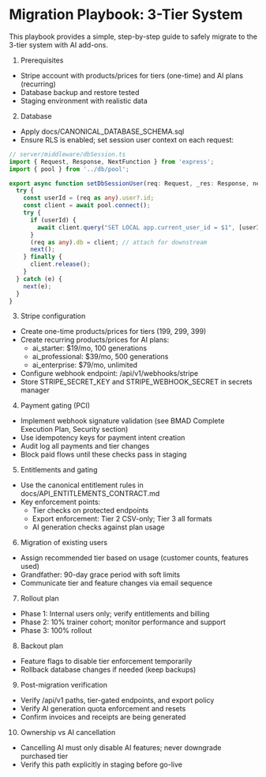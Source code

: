 # Migration Playbook: 3-Tier System

This playbook provides a simple, step-by-step guide to safely migrate to the 3-tier system with AI add-ons.

1) Prerequisites
- Stripe account with products/prices for tiers (one-time) and AI plans (recurring)
- Database backup and restore tested
- Staging environment with realistic data

2) Database
- Apply docs/CANONICAL_DATABASE_SCHEMA.sql
- Ensure RLS is enabled; set session user context on each request:

```ts
// server/middleware/dbSession.ts
import { Request, Response, NextFunction } from 'express';
import { pool } from '../db/pool';

export async function setDbSessionUser(req: Request, _res: Response, next: NextFunction) {
  try {
    const userId = (req as any).user?.id;
    const client = await pool.connect();
    try {
      if (userId) {
        await client.query("SET LOCAL app.current_user_id = $1", [userId]);
      }
      (req as any).db = client; // attach for downstream
      next();
    } finally {
      client.release();
    }
  } catch (e) {
    next(e);
  }
}
```

3) Stripe configuration
- Create one-time products/prices for tiers (199, 299, 399)
- Create recurring products/prices for AI plans:
  - ai_starter: $19/mo, 100 generations
  - ai_professional: $39/mo, 500 generations
  - ai_enterprise: $79/mo, unlimited
- Configure webhook endpoint: /api/v1/webhooks/stripe
- Store STRIPE_SECRET_KEY and STRIPE_WEBHOOK_SECRET in secrets manager

4) Payment gating (PCI)
- Implement webhook signature validation (see BMAD Complete Execution Plan, Security section)
- Use idempotency keys for payment intent creation
- Audit log all payments and tier changes
- Block paid flows until these checks pass in staging

5) Entitlements and gating
- Use the canonical entitlement rules in docs/API_ENTITLEMENTS_CONTRACT.md
- Key enforcement points:
  - Tier checks on protected endpoints
  - Export enforcement: Tier 2 CSV-only; Tier 3 all formats
  - AI generation checks against plan usage

6) Migration of existing users
- Assign recommended tier based on usage (customer counts, features used)
- Grandfather: 90-day grace period with soft limits
- Communicate tier and feature changes via email sequence

7) Rollout plan
- Phase 1: Internal users only; verify entitlements and billing
- Phase 2: 10% trainer cohort; monitor performance and support
- Phase 3: 100% rollout

8) Backout plan
- Feature flags to disable tier enforcement temporarily
- Rollback database changes if needed (keep backups)

9) Post-migration verification
- Verify /api/v1 paths, tier-gated endpoints, and export policy
- Verify AI generation quota enforcement and resets
- Confirm invoices and receipts are being generated

10) Ownership vs AI cancellation
- Cancelling AI must only disable AI features; never downgrade purchased tier
- Verify this path explicitly in staging before go-live
